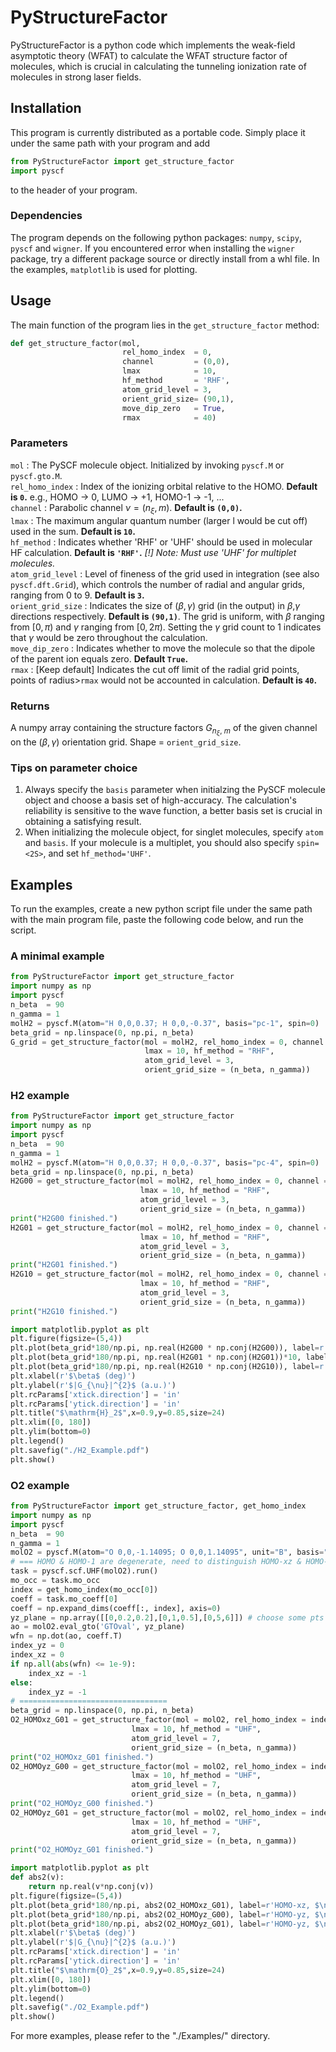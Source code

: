 # PyStructureFactor

PyStructureFactor is a python code which implements the weak-field asymptotic theory (WFAT) to calculate the WFAT structure factor of molecules, which is crucial in calculating the tunneling ionization rate of molecules in strong laser fields.


## Installation

This program is currently distributed as a portable code. Simply place it under the same path with your program and add
```py
from PyStructureFactor import get_structure_factor
import pyscf
```
to the header of your program.

### Dependencies
The program depends on the following python packages:
`numpy`, `scipy`, `pyscf` and `wigner`. If you encountered error when installing the `wigner` package, try a different package source or directly install from a whl file. In the examples, `matplotlib` is used for plotting.

## Usage

The main function of the program lies in the `get_structure_factor` method:
```py
def get_structure_factor(mol,
                         rel_homo_index  = 0,
                         channel         = (0,0),
                         lmax            = 10,
                         hf_method       = 'RHF',
                         atom_grid_level = 3,
                         orient_grid_size= (90,1),
                         move_dip_zero   = True,
                         rmax            = 40)
```
### Parameters

`mol` : The PySCF molecule object. Initialized by invoking `pyscf.M` or `pyscf.gto.M`.\
`rel_homo_index` : Index of the ionizing orbital relative to the HOMO. **Default is `0`.** e.g., HOMO -> 0, LUMO -> +1, HOMO-1 -> -1, ...\
`channel` : Parabolic channel $ν=(n_ξ, m)$. **Default is `(0,0)`.**\
`lmax` : The maximum angular quantum number (larger l would be cut off) used in the sum. **Default is `10`.**\
`hf_method` : Indicates whether 'RHF' or 'UHF' should be used in molecular HF calculation. **Default is `'RHF'`.** *[!] Note: Must use 'UHF' for multiplet molecules.*\
`atom_grid_level` : Level of fineness of the grid used in integration (see also `pyscf.dft.Grid`), which controls the number of radial and angular grids, ranging from 0 to 9. **Default is `3`.**\
`orient_grid_size` : Indicates the size of $(\beta,\gamma)$ grid (in the output) in $\beta$,$\gamma$ directions respectively. **Default is `(90,1)`**. The grid is uniform, with $\beta$ ranging from $[0,\pi)$ and $γ$ ranging from $[0,2\pi)$. Setting the $\gamma$ grid count to 1 indicates that $\gamma$ would be zero throughout the calculation.\
`move_dip_zero` : Indicates whether to move the molecule so that the dipole of the parent ion equals zero. **Default `True`.**\
`rmax` : [Keep default] Indicates the cut off limit of the radial grid points, points of radius>`rmax` would not be accounted in calculation. **Default is `40`.**

### Returns
A numpy array containing the structure factors $G_{n_ξ,\ m}$ of the given channel on the $(\beta,\gamma)$ orientation grid. Shape = `orient_grid_size`.

### Tips on parameter choice
1. Always specify the `basis` parameter when initialzing the PySCF molecule object and choose a basis set of high-accuracy. The calculation's reliability is sensitive to the wave function, a better basis set is crucial in obtaining a satisfying result.
2. When initializing the molecule object, for singlet molecules, specify `atom` and `basis`. If your molecule is a multiplet, you should also specify `spin=<2S>`, and set `hf_method='UHF'`.

## Examples

To run the examples, create a new python script file under the same path with the main program file, paste the following code below, and run the script.

### A minimal example
```py
from PyStructureFactor import get_structure_factor
import numpy as np
import pyscf
n_beta  = 90
n_gamma = 1
molH2 = pyscf.M(atom="H 0,0,0.37; H 0,0,-0.37", basis="pc-1", spin=0)
beta_grid = np.linspace(0, np.pi, n_beta)
G_grid = get_structure_factor(mol = molH2, rel_homo_index = 0, channel = (0,0),
                              lmax = 10, hf_method = "RHF",
                              atom_grid_level = 3,
                              orient_grid_size = (n_beta, n_gamma))
```

### H2 example
```py
from PyStructureFactor import get_structure_factor
import numpy as np
import pyscf
n_beta  = 90
n_gamma = 1
molH2 = pyscf.M(atom="H 0,0,0.37; H 0,0,-0.37", basis="pc-4", spin=0)
beta_grid = np.linspace(0, np.pi, n_beta)
H2G00 = get_structure_factor(mol = molH2, rel_homo_index = 0, channel = (0,0),
                             lmax = 10, hf_method = "RHF",
                             atom_grid_level = 3,
                             orient_grid_size = (n_beta, n_gamma))
print("H2G00 finished.")
H2G01 = get_structure_factor(mol = molH2, rel_homo_index = 0, channel = (0,1),
                             lmax = 10, hf_method = "RHF",
                             atom_grid_level = 3,
                             orient_grid_size = (n_beta, n_gamma))
print("H2G01 finished.")
H2G10 = get_structure_factor(mol = molH2, rel_homo_index = 0, channel = (1,0),
                             lmax = 10, hf_method = "RHF",
                             atom_grid_level = 3,
                             orient_grid_size = (n_beta, n_gamma))
print("H2G10 finished.")

import matplotlib.pyplot as plt
plt.figure(figsize=(5,4))
plt.plot(beta_grid*180/np.pi, np.real(H2G00 * np.conj(H2G00)), label=r'$\nu=(0,0)$')
plt.plot(beta_grid*180/np.pi, np.real(H2G01 * np.conj(H2G01))*10, label=r'$\nu=(0,1)$ [×10]')
plt.plot(beta_grid*180/np.pi, np.real(H2G10 * np.conj(H2G10)), label=r'$\nu=(1,0)$')
plt.xlabel(r'$\beta$ (deg)')
plt.ylabel(r'$|G_{\nu}|^{2}$ (a.u.)')
plt.rcParams['xtick.direction'] = 'in'
plt.rcParams['ytick.direction'] = 'in'
plt.title("$\mathrm{H}_2$",x=0.9,y=0.85,size=24)
plt.xlim([0, 180])
plt.ylim(bottom=0)
plt.legend()
plt.savefig("./H2_Example.pdf")
plt.show()
```

### O2 example

```py
from PyStructureFactor import get_structure_factor, get_homo_index
import numpy as np
import pyscf
n_beta  = 90
n_gamma = 1
molO2 = pyscf.M(atom="O 0,0,-1.14095; O 0,0,1.14095", unit="B", basis="pc-4", spin=2, symmetry=True)
# === HOMO & HOMO-1 are degenerate, need to distinguish HOMO-xz & HOMO-yz
task = pyscf.scf.UHF(molO2).run()
mo_occ = task.mo_occ
index = get_homo_index(mo_occ[0])
coeff = task.mo_coeff[0]
coeff = np.expand_dims(coeff[:, index], axis=0)
yz_plane = np.array([[0,0.2,0.2],[0,1,0.5],[0,5,6]]) # choose some pts on x=0 plane to evaluate the wfn
ao = molO2.eval_gto('GTOval', yz_plane)
wfn = np.dot(ao, coeff.T)
index_yz = 0
index_xz = 0
if np.all(abs(wfn) <= 1e-9):
    index_xz = -1
else:
    index_yz = -1
# =================================
beta_grid = np.linspace(0, np.pi, n_beta)
O2_HOMOxz_G01 = get_structure_factor(mol = molO2, rel_homo_index = index_xz, channel = (0,1),
                           lmax = 10, hf_method = "UHF",
                           atom_grid_level = 7,
                           orient_grid_size = (n_beta, n_gamma))
print("O2_HOMOxz_G01 finished.")
O2_HOMOyz_G00 = get_structure_factor(mol = molO2, rel_homo_index = index_yz, channel = (0,0),
                           lmax = 10, hf_method = "UHF",
                           atom_grid_level = 7,
                           orient_grid_size = (n_beta, n_gamma))
print("O2_HOMOyz_G00 finished.")
O2_HOMOyz_G01 = get_structure_factor(mol = molO2, rel_homo_index = index_yz, channel = (0,1),
                           lmax = 10, hf_method = "UHF",
                           atom_grid_level = 7,
                           orient_grid_size = (n_beta, n_gamma))
print("O2_HOMOyz_G01 finished.")

import matplotlib.pyplot as plt
def abs2(v):
    return np.real(v*np.conj(v))
plt.figure(figsize=(5,4))
plt.plot(beta_grid*180/np.pi, abs2(O2_HOMOxz_G01), label=r'HOMO-xz, $\nu=(0,1)$')
plt.plot(beta_grid*180/np.pi, abs2(O2_HOMOyz_G00), label=r'HOMO-yz, $\nu=(0,0)$')
plt.plot(beta_grid*180/np.pi, abs2(O2_HOMOyz_G01), label=r'HOMO-yz, $\nu=(0,1)$')
plt.xlabel(r'$\beta$ (deg)')
plt.ylabel(r'$|G_{\nu}|^{2}$ (a.u.)')
plt.rcParams['xtick.direction'] = 'in'
plt.rcParams['ytick.direction'] = 'in'
plt.title("$\mathrm{O}_2$",x=0.9,y=0.85,size=24)
plt.xlim([0, 180])
plt.ylim(bottom=0)
plt.legend()
plt.savefig("./O2_Example.pdf")
plt.show()
```

For more examples, please refer to the "./Examples/" directory.
